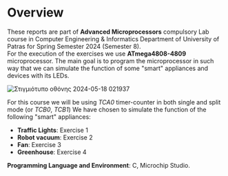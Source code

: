 # Overview
These reports are part of **Advanced Microprocessors** compulsory Lab course in Computer Engineering & Informatics Department of University of Patras for Spring Semester 2024 (Semester 8).  
For the execution of the exercises we use **ATmega4808-4809** microprocessor. The main goal is to program the microprocessor in such way that we can simulate the function of some "smart" appliances and devices with its LEDs.  

![Στιγμιότυπο οθόνης 2024-05-18 021937](https://github.com/miltiadiss/Microcontrollers-Lab/assets/45690339/74a185d1-9dab-45d0-9276-00794b18dc8c)

For this course we will be using *TCA0* timer-counter in both single and split mode (or *TCB0*, *TCB1*)
We have chosen to simulate the function of the following "smart" appliances:
* **Traffic Lights**: Exercise 1
* **Robot vacuum**: Exercise 2
* **Fan**: Exercise 3
* **Greenhouse**: Exercise 4
  

**Programming Language and Environment**: C, Microchip Studio.
